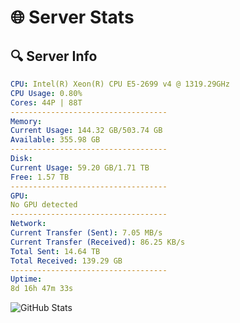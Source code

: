 # 🌐 Server Stats
## 🔍 Server Info
```yaml
CPU: Intel(R) Xeon(R) CPU E5-2699 v4 @ 1319.29GHz
CPU Usage: 0.80%
Cores: 44P | 88T
-----------------------------------
Memory:
Current Usage: 144.32 GB/503.74 GB
Available: 355.98 GB
-----------------------------------
Disk:
Current Usage: 59.20 GB/1.71 TB
Free: 1.57 TB
-----------------------------------
GPU:
No GPU detected
-----------------------------------
Network:
Current Transfer (Sent): 7.05 MB/s
Current Transfer (Received): 86.25 KB/s
Total Sent: 14.64 TB
Total Received: 139.29 GB
-----------------------------------
Uptime:
8d 16h 47m 33s
```
![GitHub Stats](https://img.shields.io/badge/Updated-2025-03-16_14:10:22-blue)